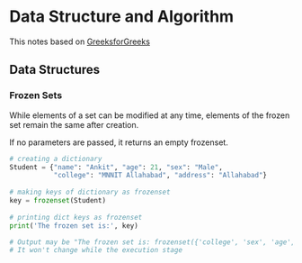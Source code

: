 # Data Structure and Algorithm

This notes based on [GreeksforGreeks](https://www.geeksforgeeks.org/python-data-structures-and-algorithms/?ref=lbp)

## Data Structures

### Frozen Sets

While elements of a set can be modified at any time, elements of the frozen set remain the same after creation.

If no parameters are passed, it returns an empty frozenset.

```python
# creating a dictionary
Student = {"name": "Ankit", "age": 21, "sex": "Male",
           "college": "MNNIT Allahabad", "address": "Allahabad"}
 
# making keys of dictionary as frozenset
key = frozenset(Student)
 
# printing dict keys as frozenset
print('The frozen set is:', key)

# Output may be "The frozen set is: frozenset({'college', 'sex', 'age', 'name', 'address'})"
# It won't change while the execution stage
```

